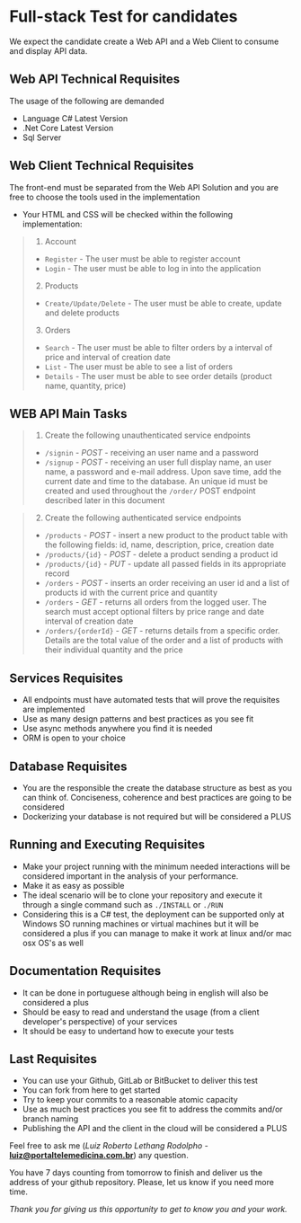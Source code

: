# Full-stack Test for candidates

We expect the candidate create a Web API and a Web Client to consume and display API data.

## Web API Technical Requisites

The usage of the following are demanded
- Language C# Latest Version
- .Net Core Latest Version
- Sql Server

## Web Client Technical Requisites
The front-end must be separated from the Web API Solution and you are free to choose the tools used in the implementation
- Your HTML and CSS will be checked within the following implementation:

> 1. Account
>  * `Register` - The user must be able to register account 
>  * `Login` - The user must be able to log in into the application
> 2. Products
>  * `Create/Update/Delete` - The user must be able to create, update and delete products
> 3. Orders
>  * `Search` - The user must be able to filter orders by a interval of price and interval of creation date
>  * `List` - The user must be able to see a list of orders
>  * `Details` - The user must be able to see order details (product name, quantity, price)

## WEB API Main Tasks

> 1. Create the following unauthenticated service endpoints
>  * `/signin` - *POST* - receiving an user name and a password
>  * `/signup` - *POST* - receiving an user full display name, an user name, a password and e-mail address. Upon save time, add the current date and time to the database. An unique id must be created and used throughout the `/order/` POST endpoint described later in this document

> 2. Create the following authenticated service endpoints
>  * `/products` - *POST* - insert a new product to the product table with the following fields: id, name, description, price, creation date
>  * `/products/{id}` - *POST* - delete a product sending a product id
>  * `/products/{id}` - *PUT* - update all passed fields in its appropriate record
>  * `/orders` - *POST* - inserts an order receiving an user id and a list of products id with the current price and quantity
>  * `/orders` - *GET* - returns all orders from the logged user. The search must accept optional filters by price range and date interval of creation date
>  * `/orders/{orderId}` - *GET* - returns details from a specific order. Details are the total value of the order and a list of products with their individual quantity and the price

## Services Requisites
- All endpoints must have automated tests that will prove the requisites are implemented
- Use as many design patterns and best practices as you see fit
- Use async methods anywhere you find it is needed
- ORM is open to your choice

## Database Requisites
- You are the responsible the create the database structure as best as you can think of. Conciseness, coherence and best practices are going to be considered
- Dockerizing your database is not required but will be considered a PLUS

## Running and Executing Requisites
- Make your project running with the minimum needed interactions will be considered important in the analysis of your performance.
- Make it as easy as possible
- The ideal scenario will be to clone your repository and execute it through a single command such as `./INSTALL` or `./RUN`
- Considering this is a C# test, the deployment can be supported only at Windows SO running machines or virtual machines but it will be considered a plus if you can manage to make it work at linux and/or mac osx OS's as well

## Documentation Requisites
- It can be done in portuguese although being in english will also be considered a plus
- Should be easy to read and understand the usage (from a client developer's perspective) of your services
- It should be  easy to undertand how to execute your tests

## Last Requisites
- You can use your Github, GitLab or BitBucket to deliver this test
- You can fork from here to get started
- Try to keep your commits to a reasonable atomic capacity
- Use as much best practices you see fit to address the commits and/or branch naming
- Publishing the API and the client in the cloud will be considered a PLUS


Feel free to ask me (*Luiz Roberto Lethang Rodolpho* - **luiz@portaltelemedicina.com.br**) any question.

You have 7 days counting from tomorrow to finish and deliver us the address of your github repository. Please, let us know if you need more time.



*Thank you for giving us this opportunity to get to know you and your work.*
